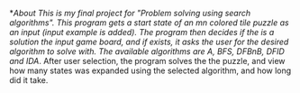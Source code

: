 **About
This is my final project for "Problem solving using search algorithms".
This program gets a start state of an m*n colored tile puzzle as an input (input example is added).
The program then decides if the is a solution the input game board, and if exists, it asks the user for the desired algorithm to solve with.
The available algorithms are A*, BFS, DFBnB, DFID and IDA*.
After user selection, the program solves the the puzzle, and view how many states was expanded using the selected algorithm, and how long did it take.
